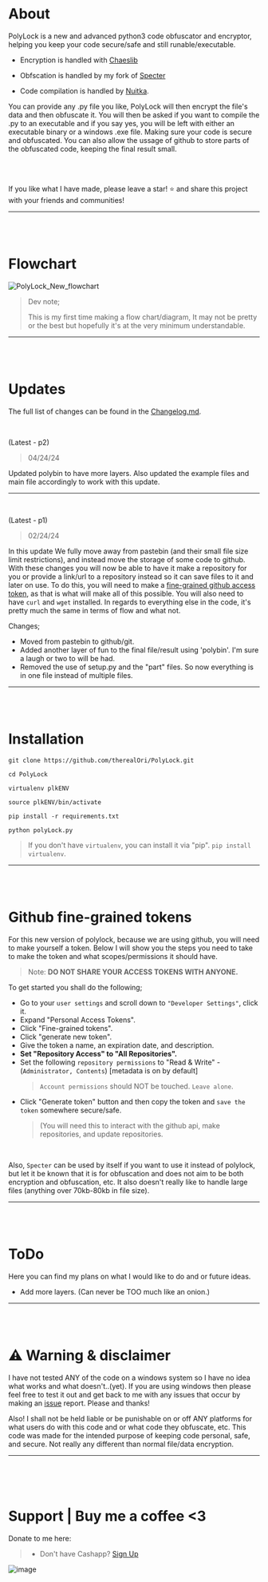 # About
PolyLock is a new and advanced python3 code obfuscator and encryptor, helping you keep your code secure/safe and still runable/executable.


- Encryption is handled with [Chaeslib](https://pypi.org/project/Chaeslib/)

- Obfscation is handled by my fork of [Specter](https://github.com/therealOri/Specter/)

- Code compilation is handled by [Nuitka](https://github.com/Nuitka/Nuitka/).


You can provide any .py file you like, PolyLock will then encrypt the file's data and then obfuscate it. You will then be asked if you want to compile the .py to an executable and if you say yes, you will be left with either an executable binary or a windows .exe file. Making sure your code is secure and obfuscated. You can also allow the ussage of github to store parts of the obfuscated code, keeping the final result small.

<br>
<br>

If you like what I have made, please leave a star! :star: and share this project with your friends and communities!
__ __

<br>
<br>

# Flowchart
![PolyLock_New_flowchart](https://github.com/therealOri/PolyLock/assets/45724082/15d3772f-0fa0-4feb-a6e9-d267623b7658)

> Dev note;
>
> This is my first time making a flow chart/diagram, It may not be pretty or the best but hopefully it's at the very minimum understandable.
__ __

<br>
<br>

# Updates
The full list of changes can be found in the [Changelog.md](https://github.com/therealOri/PolyLock/blob/main/CHANGELOG.md).

<br>

(Latest - p2)
> 04/24/24

Updated polybin to have more layers. Also updated the example files and main file accordingly to work with this update.
__ __

<br>

(Latest - p1)
> 02/24/24

In this update We fully move away from pastebin (and their small file size limit restrictions), and instead move the storage of some code to github. With these changes you will now be able to have it make a repository for you or provide a link/url to a repository instead so it can save files to it and later on use. To do this, you will need to make a [fine-grained github access token](https://github.com/therealOri/PolyLock?tab=readme-ov-file#github-fine-grained-tokens), as that is what will make all of this possible. You will also need to have `curl` and `wget` installed. In regards to everything else in the code, it's pretty much the same in terms of flow and what not.

Changes;
- Moved from pastebin to github/git.
- Added another layer of fun to the final file/result using 'polybin'. I'm sure a laugh or two to will be had.
- Removed the use of setup.py and the "part" files. So now everything is in one file instead of multiple files.
__ __

<br>
<br>

# Installation
```
git clone https://github.com/therealOri/PolyLock.git
```
```
cd PolyLock
```
```
virtualenv plkENV
```
```
source plkENV/bin/activate
```
```
pip install -r requirements.txt
```
```
python polyLock.py
```
> If you don't have `virtualenv`, you can install it via "pip". `pip install virtualenv`.
__ __

<br>
<br>

# Github fine-grained tokens
For this new version of polylock, because we are using github, you will need to make yourself a token. Below I will show you the steps you need to take to make the token and what scopes/permissions it should have.
> Note: __DO NOT SHARE YOUR ACCESS TOKENS WITH ANYONE.__

To get started you shall do the following;
- Go to your `user settings` and scroll down to `"Developer Settings"`, click it.
- Expand "Personal Access Tokens".
- Click "Fine-grained tokens".
- Click "generate new token".
- Give the token a name, an expiration date, and description.
- __Set "Repository Access" to "All Repositories".__
- Set the following `repository permissions` to "Read & Write" - (`Administrator, Contents`) [metadata is on by default]
  > `Account permissions` should NOT be touched. `Leave alone`.
- Click "Generate token" button and then copy the token and `save the token` somewhere secure/safe.
  > (You will need this to interact with the github api, make repositories, and update repositories.

<br>

Also, `Specter` can be used by itself if you want to use it instead of polylock, but let it be known that it is for obfuscation and does not aim to be both encryption and obfuscation, etc. It also doesn't really like to handle large files (anything over 70kb-80kb in file size).
__ __

<br>
<br>

# ToDo
Here you can find my plans on what I would like to do and or future ideas.
  - Add more layers. (Can never be TOO much like an onion.)
__ __

<br>
<br>

# ⚠️ Warning & disclaimer
I have not tested ANY of the code on a windows system so I have no idea what works and what doesn't..(yet). If you are using windows then please feel free to test it out and get back to me with any issues that occur by making an [issue](https://github.com/therealOri/PolyLock/issues/new/choose) report. Please and thanks!

Also! I shall not be held liable or be punishable on or off ANY platforms for what users do with this code and or what code they obfuscate, etc. This code was made for the intended purpose of keeping code personal, safe, and secure. Not really any different than normal file/data encryption.
__ __

<br />
<br />
<br />


# Support  |  Buy me a coffee <3
Donate to me here:
> - Don't have Cashapp? [Sign Up](https://cash.app/app/TKWGCRT)

![image](https://user-images.githubusercontent.com/45724082/158000721-33c00c3e-68bb-4ee3-a2ae-aefa549cfb33.png)

